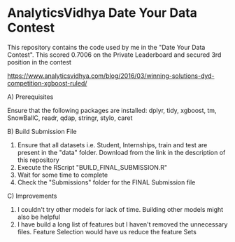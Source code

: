 # AnalyticsVidhya Date Your Data Contest
This repository contains the code used by me in the "Date Your Data Contest". This scored 0.7006 on the Private Leaderboard and secured 3rd position in the contest

https://www.analyticsvidhya.com/blog/2016/03/winning-solutions-dyd-competition-xgboost-ruled/

A) Prerequisites

Ensure that the following packages are installed:
dplyr, tidy, xgboost, tm, SnowBallC, readr, qdap, stringr, stylo, caret

B) Build Submission File

1) Ensure that all datasets i.e. Student, Internships, train and test are 
present in the "data" folder. Download from the link in the description of this repository
2) Execute the RScript "BUILD_FINAL_SUBMISSION.R"
3) Wait for some time to complete
4) Check the "Submissions" folder for the FINAL Submission file

C) Improvements

1) I couldn't try other models for lack of time. Building other models might also be helpful
2) I have build a long list of features but I haven't removed the unnecessary files. Feature Selection would have us reduce the feature Sets
